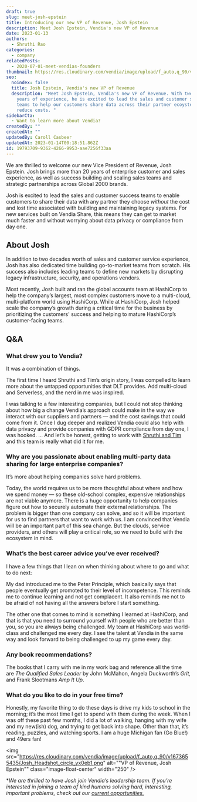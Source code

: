 ```yaml
---
draft: true
slug: meet-josh-epstein
title: Introducing our new VP of Revenue, Josh Epstein
description: Meet Josh Epstein, Vendia's new VP of Revenue
date: 2023-01-13
authors:
  - Shruthi Rao
categories:
  - company
relatedPosts:
  - 2020-07-01-meet-vendias-founders
thumbnail: https://res.cloudinary.com/vendia/image/upload/f_auto,q_90/v1673655108/Josh_w9wpmg.jpg
seo:
  noindex: false
  title: Josh Epstein, Vendia's new VP of Revenue
  description: "Meet Josh Epstein, Vendia's new VP of Revenue. With twenty-plus
    years of experience, he is excited to lead the sales and customer success
    teams to help our customers share data across their partner ecoystems and
    reduce costs. "
sidebarCta:
  - Want to learn more about Vendia?
createdBy: ""
createdAt: ""
updatedBy: Caroll Casbeer
updatedAt: 2023-01-14T00:18:51.862Z
id: 19793709-9362-4266-9953-aae7256f33aa
---
```


We are thrilled to welcome our new Vice President of Revenue, Josh Epstein. Josh brings more than 20 years of enterprise customer and sales experience, as well as success building and scaling sales teams and strategic partnerships across Global 2000 brands. 

Josh is excited to lead the sales and customer success teams to enable customers to share their data with any partner they choose *without* the cost and lost time associated with building and maintaining legacy systems. For new services built on Vendia Share, this means they can get to market much faster and without worrying about data privacy or compliance from day one.

## About Josh



In addition to two decades worth of sales and customer service experience, Josh has also dedicated time building go-to-market teams from scratch. His success also includes leading teams to define new markets by disrupting legacy infrastructure, security, and operations vendors.

Most recently, Josh built and ran the global accounts team at HashiCorp to help the company’s largest, most complex customers move to a multi-cloud, multi-platform world using HashiCorp. While at HashiCorp, Josh helped scale the company’s growth during a critical time for the business by prioritizing the customers' success and helping to mature HashiCorp’s customer-facing teams.

## Q&A

### What drew you to Vendia?

It was a combination of things. 

The first time I heard Shruthi and Tim’s origin story, I was compelled to learn more about the untapped opportunities that DLT provides. Add multi-cloud and Serverless, and the nerd in me was inspired.

I was talking to a few interesting companies, but I could not stop thinking about how big a change Vendia’s approach could make in the way we interact with our suppliers and partners — and the cost savings that could come from it. Once I dug deeper and realized Vendia could also help with data privacy and provide companies with GDPR compliance from day one, I was hooked. … And let’s be honest, getting to work with [Shruthi and Tim](https://www.protocol.com/enterprise/vendia-enterprise-blockchain-tim-wagner) and this team is really what did it for me. 

### Why are you passionate about enabling multi-party data sharing for large enterprise companies?

It’s more about helping companies solve hard problems.

Today, the world requires us to be more thoughtful about where and how we spend money — so these old-school complex, expensive relationships are not viable anymore. There is a huge opportunity to help companies figure out how to securely automate their external relationships. The problem is bigger than one company can solve, and so it will be important for us to find partners that want to work with us. I am convinced that Vendia will be an important part of this sea change. But the clouds, service providers, and others will play a critical role, so we need to build with the ecosystem in mind.

### What’s the best career advice you’ve ever received?

I have a few things that I lean on when thinking about where to go and what to do next:  

My dad introduced me to the Peter Principle, which basically says that people eventually get promoted to their level of incompetence. This reminds me to continue learning and not get complacent. It also reminds me not to be afraid of not having all the answers before I start something.

The other one that comes to mind is something I learned at HashiCorp, and that is that you need to surround yourself with people who are better than you, so you are always being challenged. My team at HashiCorp was world-class and challenged me every day. I see the talent at Vendia in the same way and look forward to being challenged to up my game every day.

### Any book recommendations?

The books that I carry with me in my work bag and reference all the time are *The Qualified Sales Leader* by John McMahon, Angela Duckworth’s *Grit,* and Frank Slootmans *Amp It Up*. 

### What do you like to do in your free time?

Honestly, my favorite thing to do these days is drive my kids to school in the morning; it’s the most time I get to spend with them during the week. When I was off these past few months, I did a lot of walking, hanging with my wife and my new(ish) dog, and trying to get back into shape. Other than that, it’s reading, puzzles, and watching sports. I am a huge Michigan fan (Go Blue!) and 49ers fan!

<img src="https://res.cloudinary.com/vendia/image/upload/f_auto,q_90/v1673655435/Josh_Headshot_circle_yx0eb1.png" alt=""VP of Revenue, Josh Epstein"" class="image-float-center" width="250" />

\**We are thrilled to have Josh join Vendia’s leadership team. If you’re interested in joining a team of kind humans solving hard, interesting, important problems, check out our [current opportunities.](https://www.vendia.com/careers)*